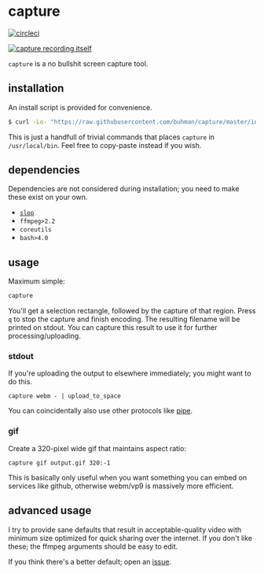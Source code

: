 # capture

[![circleci](https://img.shields.io/circleci/project/github/buhman/capture.svg)](https://circleci.com/gh/buhman/capture)

[![capture recording itself](https://ptpb.pw/AMcwjQDwY3rGCgL7thqQIr3VljcW.gif)](https://ptpb.pw/AMcwjQDwY3rGCgL7thqQIr3VljcW.gif)

`capture` is a no bullshit screen capture tool.

## installation

An install script is provided for convenience.

```sh
$ curl -Lo- "https://raw.githubusercontent.com/buhman/capture/master/install.sh" | sudo bash
```

This is just a handfull of trivial commands that places `capture` in
`/usr/local/bin`. Feel free to copy-paste instead if you wish.

## dependencies

Dependencies are not considered during installation; you need to make these
exist on your own.

 - [`slop`](https://github.com/naelstrof/slop)
 - `ffmpeg>2.2`
 - `coreutils`
 - `bash>4.0`

## usage

Maximum simple:

```sh
capture
```

You'll get a selection rectangle, followed by the capture of that region. Press
`q` to stop the capture and finish encoding. The resulting filename will be
printed on stdout. You can capture this result to use it for further
processing/uploading.

### stdout

If you're uploading the output to elsewhere immediately; you might want to do
this.

```
capture webm - | upload_to_space
```

You can coincidentally also use other protocols like
[pipe](https://ffmpeg.org/ffmpeg-protocols.html#pipe).

### gif

Create a 320-pixel wide gif that maintains aspect ratio:

```
capture gif output.gif 320:-1
```

This is basically only useful when you want something you can embed on services
like github, otherwise webm/vp9 is massively more efficient.

## advanced usage

I try to provide sane defaults that result in acceptable-quality video with
minimum size optimized for quick sharing over the internet. If you don't like
these; the ffmpeg arguments should be easy to edit.

If you think there's a better default; open an
[issue](https://github.com/buhman/capture/issues).
